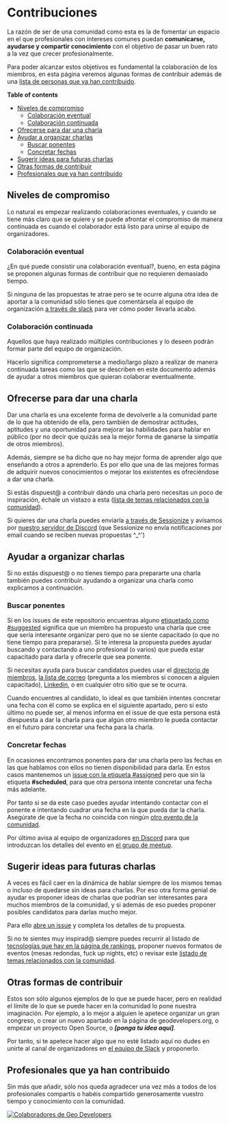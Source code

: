 # Contribuciones

La razón de ser de una comunidad como esta es la de fomentar un espacio en el que profesionales con intereses comunes puedan **comunicarse, ayudarse y  compartir conocimiento** con el objetivo de pasar un buen rato a la vez que crecer profesionalmente.

Para poder alcanzar estos objetivos es fundamental la colaboración de los miembros, en esta página veremos algunas formas de contribuir además de una [lista de personas que ya han contribuido](#profesionales-que-ya-han-contribuido).

<!-- START doctoc generated TOC please keep comment here to allow auto update -->
<!-- DON'T EDIT THIS SECTION, INSTEAD RE-RUN doctoc TO UPDATE -->
**Table of contents**

- [Niveles de compromiso](#niveles-de-compromiso)
  - [Colaboración eventual](#colaboraci%C3%B3n-eventual)
  - [Colaboración continuada](#colaboraci%C3%B3n-continuada)
- [Ofrecerse para dar una charla](#ofrecerse-para-dar-una-charla)
- [Ayudar a organizar charlas](#ayudar-a-organizar-charlas)
  - [Buscar ponentes](#buscar-ponentes)
  - [Concretar fechas](#concretar-fechas)
- [Sugerir ideas para futuras charlas](#sugerir-ideas-para-futuras-charlas)
- [Otras formas de contribuir](#otras-formas-de-contribuir)
- [Profesionales que ya han contribuido](#profesionales-que-ya-han-contribuido)

<!-- END doctoc generated TOC please keep comment here to allow auto update -->

## Niveles de compromiso
Lo natural es empezar realizando colaboraciones eventuales, y cuando se tiene más claro que se quiere y se puede afrontar el compromiso de manera continuada es cuando el colaborador está listo para unirse al equipo de organizadores.

### Colaboración eventual
¿En qué puede consistir una colaboración eventual?, bueno, en esta página se proponen algunas formas de contribuir que no requieren demasiado tiempo.

Si ninguna de las propuestas te atrae pero se te ocurre alguna otra idea de aportar a la comunidad sólo tienes que comentársela al equipo de organización [a través de slack](http://www.geodevelopers.org/community) para ver cómo poder llevarla acabo.

### Colaboración continuada
Aquellos que haya realizado múltiples contribuciones y lo deseen podrán formar parte del equipo de organización.

Hacerlo significa comprometerse a medio/largo plazo a realizar de manera continuada tareas como las que se describen en este documento además de ayudar a otros miembros que quieran colaborar eventualmente.

## Ofrecerse para dar una charla
Dar una charla es una excelente forma de devolverle a la comunidad parte de lo que ha obtenido de ella, pero también de demostrar actitudes, aptitudes y una oportunidad para mejorar las habilidades para hablar en público (por no decir que quizás sea la mejor forma de ganarse la simpatía de otros miembros).

Además, siempre se ha dicho que no hay mejor forma de aprender algo que enseñando a otros a aprenderlo. Es por ello que una de las mejores formas de adquirir nuevos conocimientos o mejorar los existentes es ofreciéndose a dar una charla.

Si estás dispuest@ a contribuir dándo una charla pero necesitas un poco de inspiración, échale un vistazo a esta ([lista de temas relacionados con la comunidad](related_topics.md)).

Si quieres dar una charla puedes enviarla [a través de Sessionize](https://sessionize.com/geo-developers-meetup) y avísamos por [nuestro servidor de Discord](https://discord.gg/VaWrMGRZYD) (que Sessionize no envía notificaciones por email cuando se reciben nuevas propuestas ^_^')

## Ayudar a organizar charlas
Si no estás dispuest@ o no tienes tiempo para prepararte una charla también puedes contribuir ayudando a organizar una charla como explicamos a continuación.

### Buscar ponentes
Si en los issues de este repositorio encuentras alguno [etiquetado como #suggested](#) significa que un miembro ha propuesto una charla que cree que sería interesante organizar pero que no se siente capacitado (o que no tiene tiempo para prepararse). Si te interesa la propuesta puedes ayudar buscando y contactando a uno profesional (o varios) que pueda estar capacitado para darla y ofrecerle que sea ponente.

Si necesitas ayuda para buscar candidatos puedes usar el [directorio de miembros](http://geodevelopers.org/members), [la lista de correo](https://www.meetup.com/es-ES/Geo-Developers/messages/archive/) (pregunta a los miembros si conocen a alguien capacitado), [Linkedin](https://www.linkedin.com), o en cualquier otro sitio que se te ocurra.

Cuando encuentres al candidato, lo ideal es que también intentes concretar una fecha con él como se explica en el siguiente apartado, pero si esto último no puede ser, al menos informa en el issue de que esta persona está diespuesta a dar la charla para que algún otro miembro le pueda contactar en el futuro para concretar una fecha para la charla.

### Concretar fechas
En ocasiones encontramos ponentes para dar una charla pero las fechas en las que hablamos con ellos no tienen disponibilidad para darla. En estos casos mantenemos un [issue con la etiqueta #assigned](#) pero que sin la etiqueta **#scheduled**, para que otra persona intente concretar una fecha más adelante.

Por tanto si se da este caso puedes ayudar intentando contactar con el ponente e intentando cuadrar una fecha en la que pueda dar la charla. Asegúrate de que la fecha no coincida con ningún [otro evento de la comunidad](https://www.meetup.com/es-ES/Geo-Developers/events/).

Por último avisa al equipo de organizadores [en Discord](https://discord.gg/VaWrMGRZYD) para que introduzcan los detalles del evento en [el grupo de meetup](https://www.meetup.com/es-ES/Geo-Developers).

## Sugerir ideas para futuras charlas
A veces es fácil caer en la dinámica de hablar siempre de los mismos temas o incluso de quedarse sin ideas para charlas. Por eso otra forma genial de ayudar es proponer ideas de charlas que podrían ser interesantes para muchos miembros de la comunidad, y si además de eso puedes proponer posibles candidatos para darlas mucho mejor.

Para ello [abre un issue](https://github.com/Geo-Developers/organization/issues) y completa los detalles de tu propuesta.

Si no te sientes muy inspirad@ siempre puedes recurrir al listado de [tecnologías que hay en la página de rankings](http://geodevelopers.org/members/rankings/), proponer nuevos formatos de eventos (mesas redondas, fuck up nights, etc) o revisar este [listado de temas relacionados con la comunidad](related_topics.md).

## Otras formas de contribuir
Estos son sólo algunos ejemplos de lo que se puede hacer, pero en realidad el límite de lo que se puede hacer en la comunidad lo pone nuestra imaginación. Por ejemplo, a lo mejor a alguien le apetece organizar un gran congreso, o crear un nuevo apartado en la página de geodevelopers.org, o empezar un proyecto Open Source, o ***[ponga tu idea aquí]***.

Por tanto, si te apetece hacer algo que no esté listado aquí no dudes en unirte al canal de organizadores en [el equipo de Slack](http://www.geodevelopers.org/community/) y proponerlo.

## Profesionales que ya han contribuido

Sin más que añadir, sólo nos queda agradecer una vez más a todos de los profesionales compartís o habéis compartido generosamente vuestro tiempo y conocimiento con la comunidad.


[![Colaboradores de Geo Developers](https://github.com/Geo-Developers/organization/assets/826965/cfd2c867-1c5c-401a-ac9e-a418a1ad6c2a)](https://docs.google.com/presentation/d/1UPUDhbGzC6xPizaDHCBGtIm186e2rEIdc0OzvGOzh9M/edit?usp=sharing)
